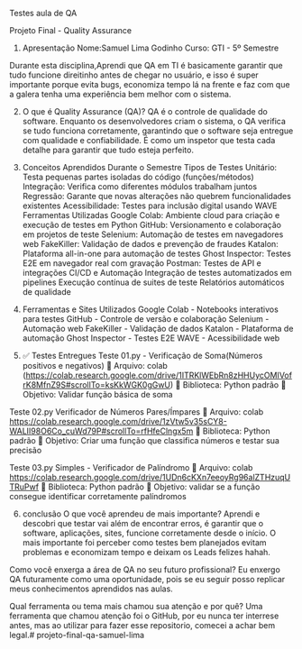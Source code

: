 Testes aula de QA

Projeto Final - Quality Assurance
1. Apresentação
Nome:Samuel Lima Godinho
Curso: GTI - 5º Semestre

Durante esta disciplina,Aprendi que QA em TI é basicamente garantir que tudo funcione direitinho antes de chegar no usuário, e isso é super importante porque evita bugs, economiza tempo lá na frente e faz com que a galera tenha uma experiência bem melhor com o sistema.

2. O que é Quality Assurance (QA)?
QA é o controle de qualidade do software. Enquanto os desenvolvedores criam o sistema, o QA verifica se tudo funciona corretamente, garantindo que o software seja entregue com qualidade e confiabilidade. É como um inspetor que testa cada detalhe para garantir que tudo esteja perfeito.

3. Conceitos Aprendidos Durante o Semestre
Tipos de Testes
Unitário: Testa pequenas partes isoladas do código (funções/métodos)
Integração: Verifica como diferentes módulos trabalham juntos
Regressão: Garante que novas alterações não quebrem funcionalidades existentes
Acessibilidade: Testes para inclusão digital usando WAVE
Ferramentas Utilizadas
Google Colab: Ambiente cloud para criação e execução de testes em Python
GitHub: Versionamento e colaboração em projetos de teste
Selenium: Automação de testes em navegadores web
FakeKiller: Validação de dados e prevenção de fraudes
Katalon: Plataforma all-in-one para automação de testes
Ghost Inspector: Testes E2E em navegador real com gravação
Postman: Testes de API e integrações
CI/CD e Automação
Integração de testes automatizados em pipelines
Execução contínua de suites de teste
Relatórios automáticos de qualidade
4. Ferramentas e Sites Utilizados
Google Colab - Notebooks interativos para testes
GitHub - Controle de versão e colaboração
Selenium - Automação web
FakeKiller - Validação de dados
Katalon - Plataforma de automação
Ghost Inspector - Testes E2E
WAVE - Acessibilidade web
5. ✅ Testes Entregues
Teste 01.py - Verificação de Soma(Números positivos e negativos)
📌 Arquivo: colab (https://colab.research.google.com/drive/1ITRKlWEbRn8zHHUycOMIVofrK8MfnZ9S#scrollTo=ksKkWGK0gGwU) 🔧 Biblioteca: Python padrão
🎯 Objetivo: Validar função básica de soma

Teste 02.py Verificador de Números Pares/Ímpares
📌 Arquivo: colab https://colab.research.google.com/drive/1zVtw5v35sCY8-WALII98O6Co_cuWd79P#scrollTo=rfHfeClngx5m 🔧 Biblioteca: Python padrão
🎯 Objetivo: Criar uma função que classifica números e testar sua precisão

Teste 03.py Simples - Verificador de Palíndromo
📌 Arquivo: colab https://colab.research.google.com/drive/1UDn6cKXn7eeoyRg96alZTHzuqUTRuPwf 🔧 Biblioteca: Python padrão
🎯 Objetivo: validar se a função consegue identificar corretamente palíndromos

6. conclusão
O que você aprendeu de mais importante?
Aprendi e descobri que testar vai além de encontrar erros, é garantir que o software, aplicações, sites, funcione corretamente desde o início. O mais importante foi perceber como testes bem planejados evitam problemas e economizam tempo e deixam os Leads felizes hahah.

Como você enxerga a área de QA no seu futuro profissional?
Eu enxergo QA futuramente como uma oportunidade, pois se eu seguir posso replicar meus conhecimentos aprendidos nas aulas.

Qual ferramenta ou tema mais chamou sua atenção e por quê?
Uma ferramenta que chamou atenção foi o GitHub, por eu nunca ter interrese antes, mas ao utilizar para fazer esse repositorio, comecei a achar bem legal.# projeto-final-qa-samuel-lima
